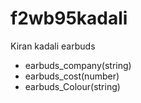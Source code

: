 # f2wb95kadali
Kiran kadali
earbuds
- earbuds_company(string)
- earbuds_cost(number)
- earbuds_Colour(string)

